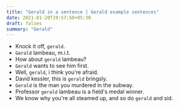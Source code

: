 ```yaml
---
title: "Gerald in a sentence | Gerald example sentences"
date: 2021-01-20T19:57:50+05:30
draft: falses
summary: "Gerald"
---
```

- Knock it off, `gerald`.
- `Gerald` lambeau, m.i.t.
- How about `gerald` lambeau?
- `Gerald` wants to see him first.
- Well, `gerald`, i think you're afraid.
- David kessler, this is `gerald` bringsly.
- `Gerald` is the man you murdered in the subway.
- Professor `gerald` lambeau is a field's medal winner.
- We know why you're all steamed up, and so do `gerald` and sid.
                 
